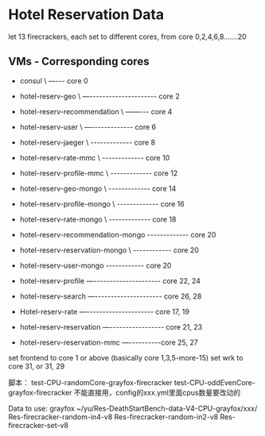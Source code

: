# Hotel Reservation Data

let 13 firecrackers, each set to different cores, from core 0,2,4,6,8…….20

## VMs - Corresponding cores
* consul \  —--- core 0
* hotel-reserv-geo \     —--------------------- core 2
* hotel-reserv-recommendation \  ——--- core 4
* hotel-reserv-user \   —------------- core 6
* hotel-reserv-jaeger \    ------------- core 8
* hotel-reserv-rate-mmc \    ------------- core 10
* hotel-reserv-profile-mmc \    ------------- core 12
* hotel-reserv-geo-mongo \    ------------- core 14
* hotel-reserv-profile-mongo \   ------------- core 16
* hotel-reserv-rate-mongo \   ------------- core 18
* hotel-reserv-recommendation-mongo  ------------- core 20

* hotel-reserv-reservation-mongo \  ------------ core 20
* hotel-reserv-user-mongo  ------------ core 20



* hotel-reserv-profile    —--------------------- core 22, 24
* hotel-reserv-search   —--------------------- core 26, 28
* Hotel-reserv-rate     —---------------------   core 17, 19
* hotel-reserv-reservation —----------------- core 21, 23
* hotel-reserv-reservation-mmc —----------core 25, 27

set frontend to core 1 or above (basically core 1,3,5-more-15)
set wrk to core 31, or 31, 29

脚本：
test-CPU-randomCore-grayfox-firecracker
test-CPU-oddEvenCore-grayfox-firecracker
不能直接用，config的xxx.yml里面cpus数量要改动的

Data to use:
grayfox
~/yu/Res-DeathStartBench-data-V4-CPU-grayfox/xxx/
Res-firecracker-random-in4-v8
Res-firecracker-random-in2-v8
Res-firecracker-set-v8

